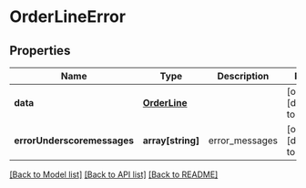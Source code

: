 # OrderLineError

## Properties
Name | Type | Description | Notes
------------ | ------------- | ------------- | -------------
**data** | [**OrderLine**](.md) |  | [optional] [default to null]
**errorUnderscoremessages** | **array[string]** | error_messages | [optional] [default to null]

[[Back to Model list]](../README.md#documentation-for-models) [[Back to API list]](../README.md#documentation-for-api-endpoints) [[Back to README]](../README.md)


